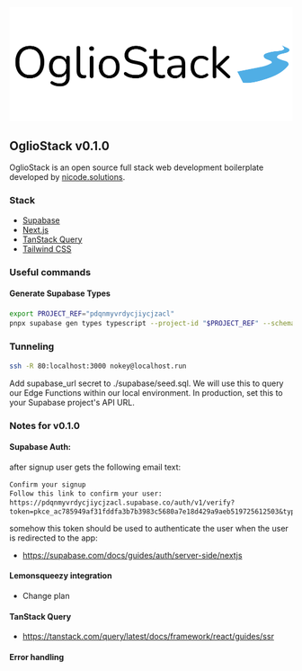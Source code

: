 <div align="center">
  <img src="./public/logo.svg" alt="OglioStack Logo" />
</div>

## OglioStack v0.1.0

OglioStack is an open source full stack web development boilerplate developed by [nicode.solutions](https://nicode.solutions).

### Stack
- [Supabase](https://supabase.io)
- [Next.js](https://nextjs.org)
- [TanStack Query](https://tanstack.com/query)
- [Tailwind CSS](https://tailwindcss.com)

### Useful commands
#### Generate Supabase Types
```bash
export PROJECT_REF="pdqnmyvrdycjiycjzacl"
pnpx supabase gen types typescript --project-id "$PROJECT_REF" --schema public > src/types/supabase.ts
```

### Tunneling
```bash
ssh -R 80:localhost:3000 nokey@localhost.run
```

Add supabase_url secret to ./supabase/seed.sql. We will use this to query our Edge Functions within our local environment. In production, set this to your Supabase project's API URL.

### Notes for v0.1.0

#### Supabase Auth: 
after signup user gets the following email text:
```
Confirm your signup
Follow this link to confirm your user:
https://pdqnmyvrdycjiycjzacl.supabase.co/auth/v1/verify?token=pkce_ac785949af31fddfa3b7b3983c5680a7e18d429a9aeb519725612503&type=signup&redirect_to=http://localhost:3000
```
somehow this token should be used to authenticate the user when the user is redirected to the app:
- https://supabase.com/docs/guides/auth/server-side/nextjs

#### Lemonsqueezy integration
- Change plan

#### TanStack Query
- https://tanstack.com/query/latest/docs/framework/react/guides/ssr

#### Error handling